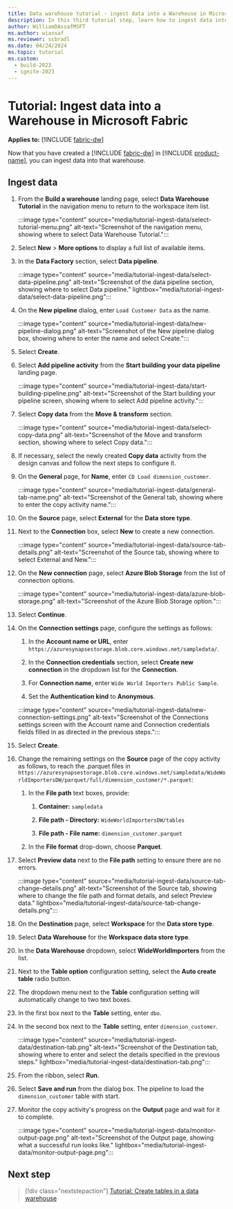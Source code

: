 ```yaml
---
title: Data warehouse tutorial - ingest data into a Warehouse in Microsoft Fabric
description: In this third tutorial step, learn how to ingest data into the warehouse you created in the last step.
author: WilliamDAssafMSFT
ms.author: wiassaf
ms.reviewer: scbradl
ms.date: 04/24/2024
ms.topic: tutorial
ms.custom:
  - build-2023
  - ignite-2023
---
```


# Tutorial: Ingest data into a Warehouse in Microsoft Fabric

**Applies to:** [!INCLUDE [fabric-dw](includes/applies-to-version/fabric-dw.md)]

Now that you have created a [!INCLUDE [fabric-dw](includes/fabric-dw.md)] in [!INCLUDE [product-name](../includes/product-name.md)], you can ingest data into that warehouse.

## Ingest data

1. From the **Build a warehouse** landing page, select **Data Warehouse Tutorial** in the navigation menu to return to the workspace item list.

   :::image type="content" source="media/tutorial-ingest-data/select-tutorial-menu.png" alt-text="Screenshot of the navigation menu, showing where to select Data Warehouse Tutorial.":::

1. Select **New** > **More options** to display a full list of available items.

1. In the **Data Factory** section, select **Data pipeline**.

   :::image type="content" source="media/tutorial-ingest-data/select-data-pipeline.png" alt-text="Screenshot of the data pipeline section, showing where to select Data pipeline." lightbox="media/tutorial-ingest-data/select-data-pipeline.png":::

1. On the **New pipeline** dialog, enter `Load Customer Data` as the name.

   :::image type="content" source="media/tutorial-ingest-data/new-pipeline-dialog.png" alt-text="Screenshot of the New pipeline dialog box, showing where to enter the name and select Create.":::

1. Select **Create**.

1. Select **Add pipeline activity** from the **Start building your data pipeline** landing page.

   :::image type="content" source="media/tutorial-ingest-data/start-building-pipeline.png" alt-text="Screenshot of the Start building your pipeline screen, showing where to select Add pipeline activity.":::

1. Select **Copy data** from the **Move &** **transform** section.

   :::image type="content" source="media/tutorial-ingest-data/select-copy-data.png" alt-text="Screenshot of the Move and transform section, showing where to select Copy data.":::

1. If necessary, select the newly created **Copy data** activity from the design canvas and follow the next steps to configure it.

1. On the **General** page, for **Name**, enter `CD Load dimension_customer`.

   :::image type="content" source="media/tutorial-ingest-data/general-tab-name.png" alt-text="Screenshot of the General tab, showing where to enter the copy activity name.":::

1. On the **Source** page, select **External** for the **Data store type**.

1. Next to the **Connection** box, select **New** to create a new connection.

   :::image type="content" source="media/tutorial-ingest-data/source-tab-details.png" alt-text="Screenshot of the Source tab, showing where to select External and New.":::

1. On the **New connection** page, select **Azure Blob Storage** from the list of connection options.

   :::image type="content" source="media/tutorial-ingest-data/azure-blob-storage.png" alt-text="Screenshot of the Azure Blob Storage option.":::

1. Select **Continue**.

1. On the **Connection settings** page, configure the settings as follows:

   1. In the **Account name or URL**, enter `https://azuresynapsestorage.blob.core.windows.net/sampledata/`.

   1. In the **Connection credentials** section, select **Create new connection** in the dropdown list for the **Connection**.

   1. For **Connection name**, enter `Wide World Importers Public Sample`.

   1. Set the **Authentication kind** to **Anonymous**.

   :::image type="content" source="media/tutorial-ingest-data/new-connection-settings.png" alt-text="Screenshot of the Connections settings screen with the Account name and Connection credentials fields filled in as directed in the previous steps.":::

1. Select **Create**.

1. Change the remaining settings on the **Source** page of the copy activity as follows, to reach the .parquet files in `https://azuresynapsestorage.blob.core.windows.net/sampledata/WideWorldImportersDW/parquet/full/dimension_customer/*.parquet`:

   1. In the **File path** text boxes, provide:

       1. **Container:** `sampledata`

       1. **File path - Directory:** `WideWorldImportersDW/tables`

       1. **File path - File name:** `dimension_customer.parquet`

   1. In the **File format** drop-down, choose **Parquet**.

1. Select **Preview data** next to the **File path** setting to ensure there are no errors.

   :::image type="content" source="media/tutorial-ingest-data/source-tab-change-details.png" alt-text="Screenshot of the Source tab, showing where to change the file path and format details, and select Preview data." lightbox="media/tutorial-ingest-data/source-tab-change-details.png":::

1. On the **Destination** page, select **Workspace** for the **Data store type**.

1. Select **Data Warehouse** for the **Workspace data store type**.

1. In the **Data Warehouse** dropdown, select **WideWorldImporters** from the list.

1. Next to the **Table option** configuration setting, select the **Auto create table** radio button.

1. The dropdown menu next to the **Table** configuration setting will automatically change to two text boxes.

1. In the first box next to the **Table** setting, enter `dbo`.

1. In the second box next to the **Table** setting, enter `dimension_customer`.

   :::image type="content" source="media/tutorial-ingest-data/destination-tab.png" alt-text="Screenshot of the Destination tab, showing where to enter and select the details specified in the previous steps." lightbox="media/tutorial-ingest-data/destination-tab.png":::

1. From the ribbon, select **Run**.

1. Select **Save and run** from the dialog box. The pipeline to load the `dimension_customer` table with start.

1. Monitor the copy activity's progress on the **Output** page and wait for it to complete.

   :::image type="content" source="media/tutorial-ingest-data/monitor-output-page.png" alt-text="Screenshot of the Output page, showing what a successful run looks like." lightbox="media/tutorial-ingest-data/monitor-output-page.png":::

## Next step

> [!div class="nextstepaction"]
> [Tutorial: Create tables in a data warehouse](tutorial-create-tables.md)
